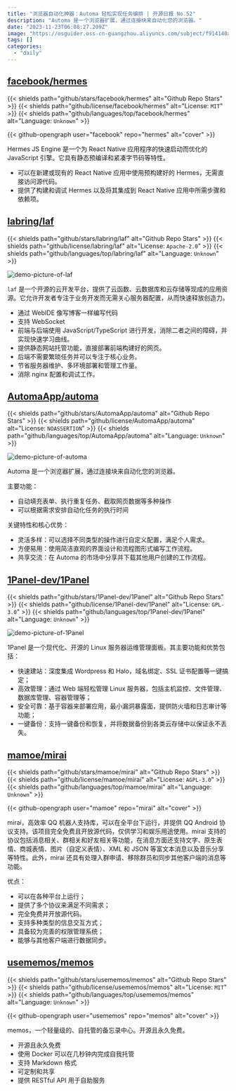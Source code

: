 ```yaml
---
title: "浏览器自动化神器：Automa 轻松实现任务编排 | 开源日报 No.52"
description: "Automa 是一个浏览器扩展，通过连接块来自动化您的浏览器。"
date: "2023-11-23T06:08:27.209Z"
image: "https://osguider.oss-cn-guangzhou.aliyuncs.com/subject/f914140ac50b2f3d86b387d9c215b216.png"
tags: []
categories:
  - "daily"
---
```


## [facebook/hermes](https://github.com/facebook/hermes)

{{< shields path="github/stars/facebook/hermes" alt="Github Repo Stars" >}} {{< shields path="github/license/facebook/hermes" alt="License: `MIT`" >}} {{< shields path="github/languages/top/facebook/hermes" alt="Language: `Unknown`" >}}

{{< github-opengraph user="facebook" repo="hermes" alt="cover" >}}

Hermes JS Engine 是一个为 React Native 应用程序的快速启动而优化的 JavaScript 引擎。它具有静态预编译和紧凑字节码等特性。

- 可以在新建或现有的 React Native 应用中使用预构建好的 Hermes，无需直接访问源代码。
- 提供了构建和调试 Hermes 以及将其集成到 React Native 应用中所需步骤和依赖项。
  
## [labring/laf](https://github.com/labring/laf)

{{< shields path="github/stars/labring/laf" alt="Github Repo Stars" >}} {{< shields path="github/license/labring/laf" alt="License: `Apache-2.0`" >}} {{< shields path="github/languages/top/labring/laf" alt="Language: `Unknown`" >}}

![demo-picture-of-laf](https://picgo-daily.oss-cn-guangzhou.aliyuncs.com/picgo-daily/2023/ca3c64eb9d5577f3ef4874791f0418ed.png)

`laf` 是一个开源的云开发平台，提供了云函数、云数据库和云存储等现成的应用资源。它允许开发者专注于业务开发而无需关心服务器配置，从而快速释放创造力。

- 通过 WebIDE 像写博客一样编写代码
- 支持 WebSocket
- 前端与后端使用 JavaScript/TypeScript 进行开发，消除二者之间的障碍，并实现快速学习曲线。
- 提供静态网站托管功能，直接部署前端构建好的网页。
- 后端不需要繁琐任务并可以专注于核心业务。
- 节省服务器维护、多环境部署和管理工作量。
- 消除 nginx 配置和调试工作。
  
## [AutomaApp/automa](https://github.com/AutomaApp/automa)

{{< shields path="github/stars/AutomaApp/automa" alt="Github Repo Stars" >}} {{< shields path="github/license/AutomaApp/automa" alt="License: `NOASSERTION`" >}} {{< shields path="github/languages/top/AutomaApp/automa" alt="Language: `Unknown`" >}}

![demo-picture-of-automa](https://picgo-daily.oss-cn-guangzhou.aliyuncs.com/picgo-daily/2023/5bd7f4ecf86609d9509029394ddf9a9f.png)

Automa 是一个浏览器扩展，通过连接块来自动化您的浏览器。

主要功能：

- 自动填充表单、执行重复任务、截取网页数据等多种操作
- 可以根据需求安排自动化任务的执行时间

关键特性和核心优势：

- 灵活多样：可以选择不同类型的操作进行自定义配置，满足个人需求。
- 方便易用：使用简洁直观的界面设计和流程图形式编写工作流程。
- 共享交流：在 Automa 的市场中分享并下载其他用户创建的工作流程。
  
## [1Panel-dev/1Panel](https://github.com/1Panel-dev/1Panel)

{{< shields path="github/stars/1Panel-dev/1Panel" alt="Github Repo Stars" >}} {{< shields path="github/license/1Panel-dev/1Panel" alt="License: `GPL-3.0`" >}} {{< shields path="github/languages/top/1Panel-dev/1Panel" alt="Language: `Unknown`" >}}

![demo-picture-of-1Panel](https://osguider.oss-cn-guangzhou.aliyuncs.com/subject/93f254f716734df72a9610aa5d734ff3.png)

1Panel 是一个现代化、开源的 Linux 服务器运维管理面板。其主要功能和优势包括：

- 快速建站：深度集成 Wordpress 和 Halo，域名绑定、SSL 证书配置等一键搞定；
- 高效管理：通过 Web 端轻松管理 Linux 服务器，包括主机监控、文件管理、数据库管理、容器管理等；
- 安全可靠：基于容器来部署应用，最小漏洞暴露面，提供防火墙和日志审计等功能；
- 一键备份：支持一键备份和恢复，并将数据备份到各类云存储中以保证永不丢失。
  
## [mamoe/mirai](https://github.com/mamoe/mirai)

{{< shields path="github/stars/mamoe/mirai" alt="Github Repo Stars" >}} {{< shields path="github/license/mamoe/mirai" alt="License: `AGPL-3.0`" >}} {{< shields path="github/languages/top/mamoe/mirai" alt="Language: `Unknown`" >}}

{{< github-opengraph user="mamoe" repo="mirai" alt="cover" >}}

mirai，高效率 QQ 机器人支持库，可以在全平台下运行，并提供 QQ Android 协议支持。该项目完全免费且开放源代码，仅供学习和娱乐用途使用。mirai 支持的协议包括消息相关、群相关和好友相关等功能，在消息方面还支持文字、原生表情、商城表情、图片（自定义表情）、XML 和 JSON 等富文本消息以及音乐分享等特性。此外，mirai 还具有处理入群申请、移除群员和同步其他客户端的消息等功能。

优点：

- 可以在各种平台上运行；
- 提供了多个协议来满足不同需求；
- 完全免费并开放源代码。
- 支持多种类型的信息交互方式；
- 具备较为完善的权限管理系统；
- 能够与其他客户端进行数据同步。

## [usememos/memos](https://github.com/usememos/memos)

{{< shields path="github/stars/usememos/memos" alt="Github Repo Stars" >}} {{< shields path="github/license/usememos/memos" alt="License: `MIT`" >}} {{< shields path="github/languages/top/usememos/memos" alt="Language: `Unknown`" >}}

{{< github-opengraph user="usememos" repo="memos" alt="cover" >}}

memos，一个轻量级的、自托管的备忘录中心。开源且永久免费。

- 开源且永久免费
- 使用 Docker 可以在几秒钟内完成自我托管
- 支持 Markdown 格式
- 可定制和共享
- 提供 RESTful API 用于自助服务
  